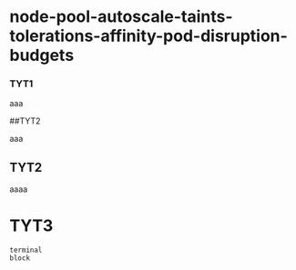 # node-pool-autoscale-taints-tolerations-affinity-pod-disruption-budgets


### TYT1

aaa

##TYT2 

aaa

## TYT2

aaaa

# TYT3 

```
terminal
block
```
